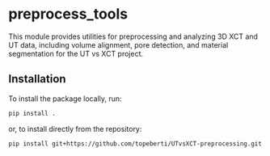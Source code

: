 # preprocess_tools

This module provides utilities for preprocessing and analyzing 3D XCT and UT data, including volume alignment, pore detection, and material segmentation for the UT vs XCT project.

## Installation

To install the package locally, run:

```bash
pip install .
```

or, to install directly from the repository:

```bash
pip install git+https://github.com/topeberti/UTvsXCT-preprocessing.git
```
